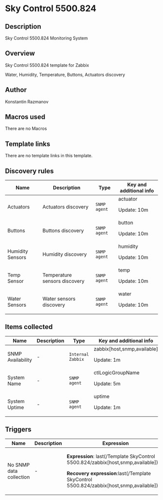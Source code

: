 # Sky Control 5500.824

## Description

Sky Control 5500.824 Monitoring System

## Overview

Sky Control 5500.824 template for Zabbix

Water, Humidity, Temperature, Buttons, Actuators discovery


## Author

Konstantin Razmanov

## Macros used

There are no Macros

## Template links

There are no template links in this template.

## Discovery rules

|Name|Description|Type|Key and additional info|
|----|-----------|----|----|
|Actuators|<p>Actuators discovery</p>|`SNMP agent`|actuator<p>Update: 10m</p>|
|Buttons|<p>Buttons discovery</p>|`SNMP agent`|button<p>Update: 10m</p>|
|Humidity Sensors|<p>Humidity discovery</p>|`SNMP agent`|humidity<p>Update: 10m</p>|
|Temp Sensor|<p>Temperature sensors discovery</p>|`SNMP agent`|temp<p>Update: 10m</p>|
|Water Sensors|<p>Water sensors discovery</p>|`SNMP agent`|water<p>Update: 10m</p>|


## Items collected

|Name|Description|Type|Key and additional info|
|----|-----------|----|----|
|SNMP Availability|<p>-</p>|`Internal Zabbix`|zabbix[host,snmp,available]<p>Update: 1m</p>|
|System Name|<p>-</p>|`SNMP agent`|ctlLogicGroupName<p>Update: 5m</p>|
|System Uptime|<p>-</p>|`SNMP agent`|uptime<p>Update: 1m</p>|


## Triggers

|Name|Description|Expression|Priority|
|----|-----------|----------|--------|
|No SNMP data collection|<p>-</p>|<p>**Expression**: last(/Template SkyControl 5500.824/zabbix[host,snmp,available])=0</p><p>**Recovery expression**:last(/Template SkyControl 5500.824/zabbix[host,snmp,available])=1</p>|disaster|

